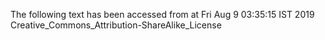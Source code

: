 The following text has been accessed from at Fri Aug 9 03:35:15 IST 2019
Creative_Commons_Attribution-ShareAlike_License
